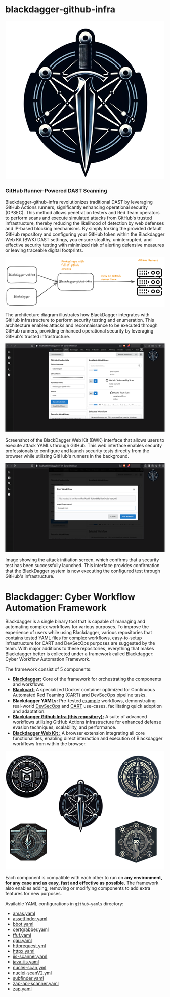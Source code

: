 # blackdagger-github-infra

<p align="center">
  <img src="https://github.com/ErdemOzgen/blackdagger/blob/main/assets/images/blackdaggerReadme.png" width="500" alt="blackdagger-logo">
</p>

### GitHub Runner-Powered DAST Scanning

Blackdagger-github-infra revolutionizes traditional DAST by leveraging GitHub Actions runners, significantly enhancing operational security (OPSEC). This method allows penetration testers and Red Team operators to perform scans and execute simulated attacks from GitHub's trusted infrastructure, thereby reducing the likelihood of detection by web defenses and IP-based blocking mechanisms. By simply forking the provided default GitHub repository and configuring your GitHub token within the Blackdagger Web Kit (BWK) DAST settings, you ensure stealthy, uninterrupted, and effective security testing with minimized risk of alerting defensive measures or leaving traceable digital footprints.

![](./imgs/arch.png)

The architecture diagram illustrates how BlackDagger integrates with GitHub infrastructure to perform security testing and enumeration. This architecture enables attacks and reconnaissance to be executed through GitHub runners, providing enhanced operational security by leveraging GitHub's trusted infrastructure.


![](./imgs/webkit.png)

Screenshot of the BlackDagger Web Kit (BWK) interface that allows users to execute attack YAMLs through GitHub. This web interface enables security professionals to configure and launch security tests directly from the browser while utilizing GitHub's runners in the background.

![](./imgs/start.png)

Image showing the attack initiation screen, which confirms that a security test has been successfully launched. This interface provides confirmation that the BlackDagger system is now executing the configured test through GitHub's infrastructure.


# Blackdagger: Cyber Workflow Automation Framework
Blackdagger is a single binary tool that is capable of managing and automating complex workflows for various purposes. To improve the experience of users while using Blackdagger, various repositories that contains tested YAML files for complex workflows, easy-to-setup infrastructure for CART and DevSecOps purposes are suggested by the team. With major additions to these repositories, everything that makes Blackdagger better is collected under a framework called Blackdagger: Cyber Workflow Automation Framework.

The framework consist of 5 components:

- [**Blackdagger:**](https://github.com/ErdemOzgen/blackdagger) Core of the framework for orchestrating the components and workflows
- [**Blackcart:**](https://github.com/ErdemOzgen/blackcart) A specialized Docker container optimized for Continuous Automated Red Teaming (CART) and DevSecOps pipeline tasks.
- **Blackdagger YAMLs:** Pre-tested [example](https://github.com/ErdemOzgen/blackdagger-default) workflows, demonstrating real-world [DevSecOps](https://github.com/ErdemOzgen/blackdagger-devsecops) and [CART](https://github.com/ErdemOzgen/blackdagger-cart) use-cases, facilitating quick adoption and adaptation.
- [**Blackdagger Github Infra (this repository):**](https://github.com/ErdemOzgen/blackdagger-github-infra) A suite of advanced workflows utilizing GitHub Actions infrastructure for enhanced defense evasion techniques, scalability, and performance.
- [**Blackdagger Web Kit :**](https://github.com/ErdemOzgen/blackdagger-web-kit) A browser extension integrating all core functionalities, enabling direct interaction and execution of Blackdagger workflows from within the browser.

<p align="center">
  <img src="https://github.com/ErdemOzgen/blackdagger/blob/main/assets/images/framework_diagram.png" width="500" alt="framework-diagram">
</p>

Each component is compatible with each other to run on **any environment, for any case and as easy, fast and effective as possible.** The framework also enables adding, removing or modifying components to add extra features for new purposes.

Available YAML configurations in `github-yamls` directory:

- [amas.yaml](github-yamls/amas.yaml)
- [assetfinder.yaml](github-yamls/assetfinder.yaml)
- [bbot.yaml](github-yamls/bbot.yaml)
- [certgrabber.yaml](github-yamls/certgrabber.yaml)
- [ffuf.yaml](github-yamls/ffuf.yaml)
- [gau.yaml](github-yamls/gau.yaml)
- [httprequest.yml](github-yamls/httprequest.yml)
- [httpx.yaml](github-yamls/httpx.yaml)
- [iis-scanner.yaml](github-yamls/iis-scanner.yaml)
- [java-iis.yaml](github-yamls/java-iis.yaml)
- [nuclei-scan.yml](github-yamls/nuclei-scan.yml)
- [nuclei-scanV2.yml](github-yamls/nuclei-scan2.yml)
- [subfinder.yaml](github-yamls/subfinder.yaml)
- [zap-api-scanner.yaml](github-yamls/zap-api-scanner.yaml)
- [zap.yaml](github-yamls/zap.yaml)